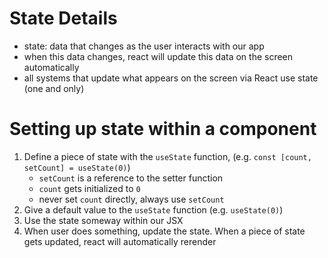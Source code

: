# State Details

- state: data that changes as the user interacts with our app
- when this data changes, react will update this data on the screen automatically
- all systems that update what appears on the screen via React use state (one and only)

# Setting up state within a component

1. Define a piece of state with the `useState` function, (e.g. `const [count, setCount] = useState(0)`)
   - `setCount` is a reference to the setter function
   - `count` gets initialized to `0`
   - never set `count` directly, always use `setCount`
2. Give a default value to the `useState` function (e.g. `useState(0)`)
3. Use the state someway within our JSX
4. When user does something, update the state. When a piece of state gets updated, react will automatically rerender
